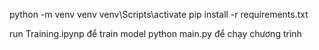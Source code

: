 python -m venv venv
venv\Scripts\activate
pip install -r requirements.txt

run Training.ipynp để train model
python main.py để chạy chương trình